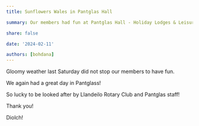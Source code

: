 ```yaml
---
title: Sunflowers Wales in Pantglas Hall 

summary: Our members had fun at Pantglas Hall - Holiday Lodges & Leisure Club

share: false

date: '2024-02-11' 

authors: [bohdana]
---
```


Gloomy weather last Saturday did not stop our members to have fun. 

We again had a great day in Pantglass!

So lucky to be looked after by Llandeilo Rotary Club and Pantglas staff!

Thank you!

Diolch!